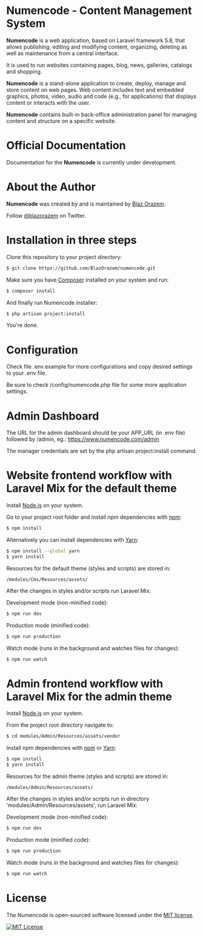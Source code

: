 # Numencode - Content Management System

**Numencode** is a web application, based on Laravel framework 5.8, that allows publishing, editing and modifying 
content, organizing, deleting as well as maintenance from a central interface.

It is used to run websites containing pages, blog, news, galleries, catalogs and shopping.

**Numencode** is a stand-alone application to create, deploy, manage and store content on web pages. 
Web content includes text and embedded graphics, photos, video, audio and code (e.g., for applications) 
that displays content or interacts with the user.

**Numencode** contains built-in back-office administration panel for managing content and structure on a specific website.

# Official Documentation

Documentation for the **Numencode** is currently under development.

# About the Author

**Numencode** was created by and is maintained by [Blaz Orazem](https://www.orazem.si/).

Follow [@blazorazem](https://twitter.com/blazorazem) on Twitter.

# Installation in three steps

Clone this repository to your project directory:
```bash
$ git clone https://github.com/BlazOrazem/numencode.git
```

Make sure you have [Composer](https://getcomposer.org/) installed on your system and run:
```bash
$ composer install
```

And finally run Numencode installer:
```bash
$ php artisan project:install
```

You're done.

# Configuration

Check file .env.example for more configurations and copy desired settings to your .env file.

Be sure to check /config/numencode.php file for some more application settings.

# Admin Dashboard

The URL for the admin dashboard should be your APP_URL (in .env file) followed by /admin, eg.: https://www.numencode.com/admin

The manager credentials are set by the php artisan project:install command.

# Website frontend workflow with Laravel Mix for the default theme

Install [Node.js](https://nodejs.org/) on your system.

Go to your project root folder and install npm dependencies with [npm](https://www.npmjs.com/):
```bash
$ npm install
```

Alternatively you can install dependencies with [Yarn](https://yarnpkg.com/):
```bash
$ npm install --global yarn
$ yarn install
```

Resources for the default theme (styles and scripts) are stored in:
~~~
/modules/Cms/Resources/assets/
~~~

After the changes in styles and/or scripts run Laravel Mix:

Development mode (non-minified code):
```bash
$ npm run dev
```
Production mode (minified code):
```bash
$ npm run production
```
Watch mode (runs in the background and watches files for changes):
```bash
$ npm run watch
```

# Admin frontend workflow with Laravel Mix for the admin theme

Install [Node.js](https://nodejs.org/) on your system.

From the project root directory navigate to:
```bash
$ cd modules/Admin/Resources/assets/vendor
```

Install npm dependencies with [npm](https://www.npmjs.com/) or [Yarn](https://yarnpkg.com/):
```bash
$ npm install
$ yarn install
```

Resources for the admin theme (styles and scripts) are stored in:
~~~
/modules/Admin/Resources/assets/
~~~

After the changes in styles and/or scripts run in directory 'modules/Admin/Resources/assets', run Laravel Mix:

Development mode (non-minified code):
```bash
$ npm run dev
```
Production mode (minified code):
```bash
$ npm run production
```
Watch mode (runs in the background and watches files for changes):
```bash
$ npm run watch
```

# License

The Numencode is open-sourced software licensed under the [MIT license](https://opensource.org/licenses/MIT).

[<img src="https://img.shields.io/packagist/l/doctrine/orm.svg?style=flat-square" alt="MIT License">](LICENSE)
